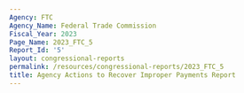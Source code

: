 ```yaml
---
Agency: FTC
Agency_Name: Federal Trade Commission
Fiscal_Year: 2023
Page_Name: 2023_FTC_5
Report_Id: '5'
layout: congressional-reports
permalink: /resources/congressional-reports/2023_FTC_5
title: Agency Actions to Recover Improper Payments Report
---
```

